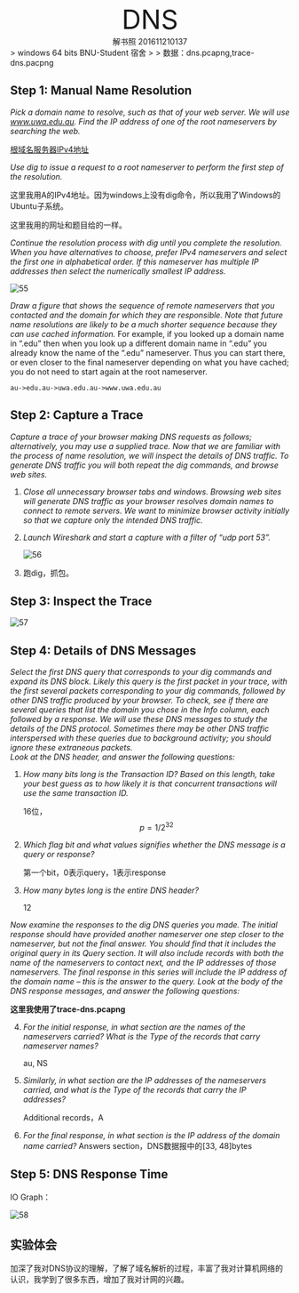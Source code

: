 <center><font size = 10>DNS</font><br>解书照 201611210137</center>
> windows 64 bits BNU-Student 宿舍
>
> 数据：dns.pcapng,trace-dns.pacpng

## Step 1: Manual Name Resolution

*Pick a domain name to resolve, such as that of your web server. We will use www.uwa.edu.au. Find the IP address of one of the root nameservers by searching the web.* 

[根域名服务器IPv4地址]([https://baike.baidu.com/item/%E6%A0%B9%E5%9F%9F%E5%90%8D%E6%9C%8D%E5%8A%A1%E5%99%A8/5907519?fr=aladdin#1](https://baike.baidu.com/item/根域名服务器/5907519?fr=aladdin#1))

*Use dig to issue a request to a root nameserver to perform the first step of the resolution.* 

这里我用A的IPv4地址。因为windows上没有dig命令，所以我用了Windows的Ubuntu子系统。

这里我用的网址和题目给的一样。

*Continue the resolution process with dig until you complete the resolution. When you have alternatives to choose, prefer IPv4 nameservers and select the first one in alphabetical order. If this nameserver has multiple IP addresses then select the numerically smallest IP address.*

![55](asserts/55.png)

*Draw a figure that shows the sequence of remote nameservers that you contacted and the domain for which they are responsible. Note that future name resolutions are likely to be a much shorter sequence because they can use cached information.* For example, if you looked up a domain name in “.edu” then when you look up a different domain name in “.edu” you already know the name of the “.edu” nameserver. Thus you can start there, or even closer to the final nameserver depending on what you have cached; you do not need to start again at the root nameserver. 

`au->edu.au->uwa.edu.au->www.uwa.edu.au`

## Step 2: Capture a Trace

*Capture a trace of your browser making DNS requests as follows; alternatively, you may use a supplied trace. Now that we are familiar with the process of name resolution, we will inspect the details of DNS traffic. To generate DNS traffic you will both repeat the dig commands, and browse web sites.* 

1. *Close all unnecessary browser tabs and windows. Browsing web sites will generate DNS traffic as your browser resolves domain names to connect to remote servers. We want to minimize browser activity initially so that we capture only the intended DNS traffic.*

2. *Launch Wireshark and start a capture with a filter of “udp port 53”.* 

   ![56](asserts/56.png)

3. 跑dig，抓包。

## Step 3: Inspect the Trace 

![57](asserts/57.png)

## Step 4: Details of DNS Messages 

*Select the first DNS query that corresponds to your dig commands and expand its DNS block. Likely this query is the first packet in your trace, with the first several packets corresponding to your dig commands, followed by other DNS traffic produced by your browser. To check, see if there are several queries that list the domain you chose in the Info column, each followed by a response. We will use these DNS messages to study the details of the DNS protocol. Sometimes there may be other DNS traffic interspersed with these queries due to background activity; you should ignore these extraneous packets.   
Look at the DNS header, and answer the following questions:*

1. *How many bits long is the Transaction ID? Based on this length, take your best guess as to how likely it is that concurrent transactions will use the same transaction ID.*

   16位，$$p = 1/{2^{32}}$$

2. *Which flag bit and what values signifies whether the DNS message is a query or response?*

   第一个bit，0表示query，1表示response

3. *How many bytes long is the entire DNS header?*

   12

*Now examine the responses to the dig DNS queries you made. The initial response should have provided another nameserver one step closer to the nameserver, but not the final answer. You should find that it includes the original query in its Query section. It will also include records with both the name of the nameservers to contact next, and the IP addresses of those nameservers. The final response in this series will include the IP address of the domain name – this is the answer to the query.* 
*Look at the body of the DNS response messages, and answer the following questions:*

**这里我使用了trace-dns.pcapng**

4. *For the initial response, in what section are the names of the nameservers carried? What is the Type of the records that carry nameserver names?*

   au, NS

5. *Similarly, in what section are the IP addresses of the nameservers carried, and what is the Type of the records that carry the IP addresses?*

   Additional records，A

6. *For the final response, in what section is the IP address of the domain name carried?* 
   Answers section，DNS数据报中的[33, 48]bytes 

## Step 5: DNS Response Time 

IO Graph：

![58](asserts/58.png)

## 实验体会

加深了我对DNS协议的理解，了解了域名解析的过程，丰富了我对计算机网络的认识，我学到了很多东西，增加了我对计网的兴趣。
